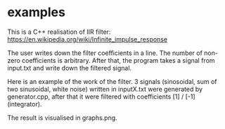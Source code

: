 # examples
This is a C++ realisation of IIR filter:
https://en.wikipedia.org/wiki/Infinite_impulse_response

The user writes down the filter coefficients in a line. The number of non-zero coefficients is arbitrary. After that, the program takes a signal from input.txt and write down the filtered signal.

Here is an example of the work of the filter. 3 signals (sinosoidal, sum of two sinusoidal, white noise) written in inputX.txt were generated by generator.cpp, after that it were filtered with coefficients [1] / [-1] (integrator).

The result is visualised in graphs.png.
